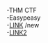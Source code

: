 -THM CTF\
-Easypeasy\
-[LINK](https://clnath.github.io/clnath.github.io-test3/) /new\
-[LINK2](youtube.com)
